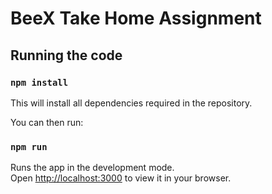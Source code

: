 # BeeX Take Home Assignment

## Running the code

### `npm install`

This will install all dependencies required in the repository.

You can then run:

### `npm run`

Runs the app in the development mode.\
Open [http://localhost:3000](http://localhost:3000) to view it in your browser.
